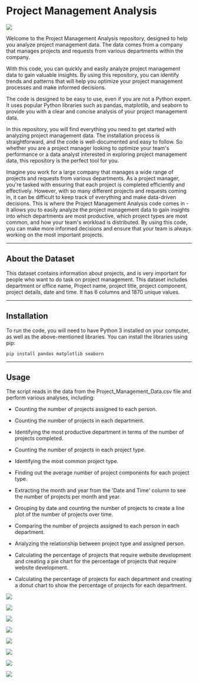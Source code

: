 # Project Management Analysis

![](./Images/PropjectManagement.jpg)

Welcome to the Project Management Analysis repository, designed to help you analyze project management data. The data comes from a company that manages projects and requests from various departments within the company.

With this code, you can quickly and easily analyze project management data to gain valuable insights. By using this repository, you can identify trends and patterns that will help you optimize your project management processes and make informed decisions.

The code is designed to be easy to use, even if you are not a Python expert. It uses popular Python libraries such as pandas, matplotlib, and seaborn to provide you with a clear and concise analysis of your project management data.

In this repository, you will find everything you need to get started with analyzing project management data. The installation process is straightforward, and the code is well-documented and easy to follow. So whether you are a project manager looking to optimize your team's performance or a data analyst interested in exploring project management data, this repository is the perfect tool for you.

Imagine you work for a large company that manages a wide range of projects and requests from various departments. As a project manager, you're tasked with ensuring that each project is completed efficiently and effectively. However, with so many different projects and requests coming in, it can be difficult to keep track of everything and make data-driven decisions. This is where the Project Management Analysis code comes in - it allows you to easily analyze the project management data to gain insights into which departments are most productive, which project types are most common, and how your team's workload is distributed. By using this code, you can make more informed decisions and ensure that your team is always working on the most important projects.

---

## About the Dataset

This dataset contains information about projects, and is very important for people who want to do task on project management. This dataset includes department or office name, Project name, project title, project component, project details, date and time. It has 6 columns and 1870 unique values.

---

## Installation
To run the code, you will need to have Python 3 installed on your computer, as well as the above-mentioned libraries. You can install the libraries using pip:

    pip install pandas matplotlib seaborn

---

## Usage

The script reads in the data from the Project_Management_Data.csv file and perform various analyses, including:

- Counting the number of projects assigned to each person.

- Counting the number of projects in each department.

- Identifying the most productive department in terms of the number of projects completed.

- Counting the number of projects in each project type.

- Identifying the most common project type.

- Finding out the average number of project components for each project type.

- Extracting the month and year from the 'Date and Time' column to see the number of projects per month and year.

- Grouping by date and counting the number of projects to create a line plot of the number of projects over time.

- Comparing the number of projects assigned to each person in each department.

- Analyzing the relationship between project type and assigned person.

- Calculating the percentage of projects that require website development and creating a pie chart for the percentage of projects that require website development.

- Calculating the percentage of projects for each department and creating a donut chart to show the percentage of projects for each department.


![](./Images/ProjectsPercentageByDepartment.png)

![](./Images/ProjectsRequestedByDay.png)

![](./Images/ProjectsRequestedByDepartment.png)

![](./Images/ProjectsRequestedPerMonthGroupedBar.png)

![](./Images/ProjectsRequestedPerMonthLine.png)

![](./Images/ProjectTypes.png)

![](./Images/WebsiteDevelopment.png)

![](./Images/WordCloud.png)